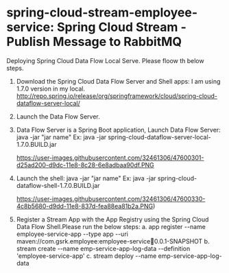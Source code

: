 # spring-cloud-stream-employee-service: Spring Cloud Stream - Publish Message to RabbitMQ

Deploying Spring Cloud Data Flow Local Serve. Please floow th below steps.

1.  Download the Spring Cloud Data Flow Server and Shell apps:
    I am using 1.7.0 version in my local.
http://repo.spring.io/release/org/springframework/cloud/spring-cloud-dataflow-server-local/

2.  Launch the Data Flow Server.

3.  Data Flow Server is a Spring Boot application, Launch Data Flow Server: java -jar "jar name"
    Ex: java -jar spring-cloud-dataflow-server-local-1.7.0.BUILD.jar
    
    https://user-images.githubusercontent.com/32461306/47600301-d25ad200-d9dc-11e8-8c28-6e8adbaa90df.PNG
     
4.  Launch the shell: java -jar "jar name"
    Ex: java -jar spring-cloud-dataflow-shell-1.7.0.BUILD.jar
    
    https://user-images.githubusercontent.com/32461306/47600330-4c8b5680-d9dd-11e8-837d-fea88ea81b2a.PNG)

5.  Register a Stream App with the App Registry using the Spring Cloud Data Flow Shell.Please run the below steps:
    a.  app register --name employee-service-app --type app --uri maven://com.gsrk.employee:employee-service:jar:0.0.1-SNAPSHOT
    b.  stream create --name emp-service-app-log-data --definition 'employee-service-app'
    c.  stream deploy --name emp-service-app-log-data
